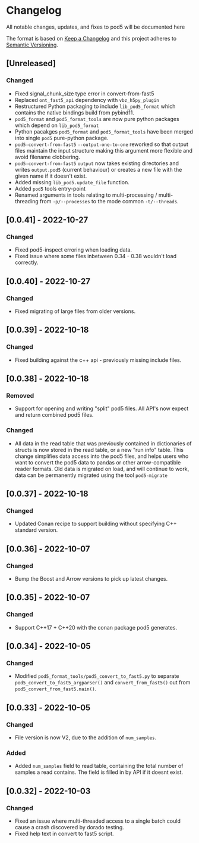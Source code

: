 # Changelog
All notable changes, updates, and fixes to pod5 will be documented here

The format is based on [Keep a Changelog](http://keepachangelog.com/en/1.0.0/)
and this project adheres to [Semantic Versioning](https://semver.org/spec/v2.0.0.html).

## [Unreleased]
### Changed
- Fixed signal_chunk_size type error in convert-from-fast5
- Replaced `ont_fast5_api` dependency with `vbz_h5py_plugin`
- Restructured Python packaging to include `lib_pod5_format` which contains the native bindings build from pybind11.
- `pod5_format` and `pod5_format_tools` are now pure python packages which depend on `lib_pod5_format`
- Python pacakges `pod5_format` and `pod5_format_tools` have been merged into single `pod5` pure-python package.
- `pod5-convert-from-fast5` `--output-one-to-one` reworked so that output files maintain the input structure making this argument more flexible and avoid filename clobbering.
- `pod5-convert-from-fast5` `output` now takes existing directories and
writes `output.pod5` (current behaviour) or creates a new file with the given name if it doesn't exist.
- Added missing `lib_pod5.update_file` function.
- Added `pod5` tools entry-point
- Renamed arguments in tools relating to multi-processing / multi-threading from `-p/--processes` to the mode common `-t/--threads`.


## [0.0.41] - 2022-10-27
### Changed
- Fixed pod5-inspect erroring when loading data.
- Fixed issue where some files inbetween 0.34 - 0.38 wouldn't load correctly.

## [0.0.40] - 2022-10-27
### Changed
- Fixed migrating of large files from older versions.

## [0.0.39] - 2022-10-18
### Changed
- Fixed building against the c++ api - previously missing include files.

## [0.0.38] - 2022-10-18
### Removed
- Support for opening and writing "split" pod5 files. All API's now expect and return combined pod5 files.

### Changed
- All data in the read table that was previously contained in dictionaries of structs is now stored in the read table, or a new "run info" table.
    This change simplifies data access into the pod5 files, and helps users who want to convert the pod5 data to pandas or other arrow-compatible reader formats.
    Old data is migrated on load, and will continue to work, data can be permanently migrated using the tool `pod5-migrate`

## [0.0.37] - 2022-10-18
### Changed
- Updated Conan recipe to support building without specifying C++ standard version.

## [0.0.36] - 2022-10-07
### Changed
- Bump the Boost and Arrow versions to pick up latest changes.

## [0.0.35] - 2022-10-07
### Changed
- Support C++17 + C++20 with the conan package pod5 generates.

## [0.0.34] - 2022-10-05
### Changed
- Modified `pod5_format_tools/pod5_convert_to_fast5.py` to separate `pod5_convert_to_fast5_argparser()` and `convert_from_fast5()` out from `pod5_convert_from_fast5.main()`.

## [0.0.33] - 2022-10-05
### Changed
- File version is now V2, due to the addition of `num_samples`.

### Added
- Added `num_samples` field to read table, containing the total number of samples a read contains. The field is filled in by API if it doesnt exist.

## [0.0.32] - 2022-10-03
### Changed
- Fixed an issue where multi-threaded access to a single batch could cause a crash discovered by dorado testing.
- Fixed help text in convert to fast5 script.
